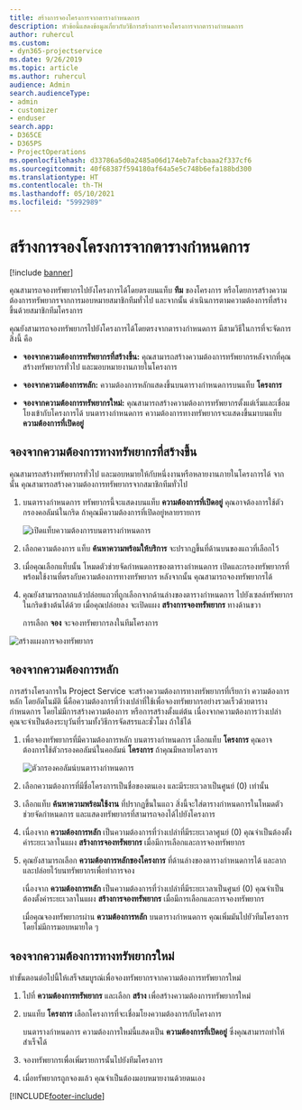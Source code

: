 ```yaml
---
title: สร้างการจองโครงการจากตารางกำหนดการ
description: หัวข้อนี้แสดงข้อมูลเกี่ยวกับวิธีการสร้างการจองโครงการจากตารางกำหนดการ
author: ruhercul
ms.custom:
- dyn365-projectservice
ms.date: 9/26/2019
ms.topic: article
ms.author: ruhercul
audience: Admin
search.audienceType:
- admin
- customizer
- enduser
search.app:
- D365CE
- D365PS
- ProjectOperations
ms.openlocfilehash: d33786a5d0a2485a06d174eb7afcbaaa2f337cf6
ms.sourcegitcommit: 40f68387f594180af64a5e5c748b6efa188bd300
ms.translationtype: HT
ms.contentlocale: th-TH
ms.lasthandoff: 05/10/2021
ms.locfileid: "5992989"
---
```

# <a name="create-a-project-booking-from-the-schedule-board"></a>สร้างการจองโครงการจากตารางกำหนดการ

[!include [banner](../includes/psa-now-project-operations.md)]

คุณสามารถจองทรัพยากรไปยังโครงการได้โดยตรงบนแท็บ **ทีม** ของโครงการ หรือโดยการสร้างความต้องการทรัพยากรจากการมอบหมายสมาชิกทีมทั่วไป และจากนั้น ดำเนินการตามความต้องการที่สร้างขึ้นด้วยสมาชิกทีมโครงการ

คุณยังสามารถจองทรัพยากรไปยังโครงการได้โดยตรงจากตารางกำหนดการ มีสามวิธีในการที่จะจัดการสิ่งนี้ คือ

- **จองจากความต้องการทรัพยากรที่สร้างขึ้น:** คุณสามารถสร้างความต้องการทรัพยากรหลังจากที่คุณสร้างทรัพยากรทั่วไป และมอบหมายงานภายในโครงการ

- **จองจากความต้องการหลัก:** ความต้องการหลักแสดงขึ้นบนตารางกำหนดการบนแท็บ **โครงการ** 

- **จองจากความต้องการทรัพยากรใหม่:** คุณสามารถสร้างความต้องการทรัพยากรตั้งแต่เริ่มและเชื่อมโยงเข้ากับโครงการได้ บนตารางกำหนดการ ความต้องการทางทรัพยากรจะแสดงขึ้นมาบนแท็บ **ความต้องการที่เปิดอยู่**

## <a name="book-from-a-generated-resource-requirement"></a>จองจากความต้องการทางทรัพยากรที่สร้างขึ้น

คุณสามารถสร้างทรัพยากรทั่วไป และมอบหมายให้กับหนึ่งงานหรือหลายงานภายในโครงการได้ จากนั้น คุณสามารถสร้างความต้องการทรัพยากรจากสมาชิกทีมทั่วไป 

1.  บนตารางกำหนดการ ทรัพยากรนี้จะแสดงบนแท็บ **ความต้องการที่เปิดอยู่** คุณอาจต้องการใช้ตัวกรองคอลัมน์ในกริด ถ้าคุณมีความต้องการที่เปิดอยู่หลายรายการ 

    ![เปิดแท็บความต้องการบนตารางกำหนดการ](media/FAQ-Project-Booking-Schedule-Board-1.png "ภาพหน้าจอของตารางการจองและการกำหนด")

2. เลือกความต้องการ แท็บ **ค้นหาความพร้อมให้บริการ** จะปรากฏขึ้นที่ด้านบนของแถวที่เลือกไว้
 
3. เมื่อคุณเลือกแท็บนั้น โหมดตัวช่วยจัดกำหนดการของตารางกำหนดการ เปิดและกรองทรัพยากรที่พร้อมใช้งานที่ตรงกับความต้องการทางทรัพยากร หลังจากนั้น คุณสามารถจองทรัพยากรได้

4. คุณยังสามารถลากแล้วปล่อยแถวที่ถูกเลือกจากด้านล่างของตารางกำหนดการ ไปยังเซลล์ทรัพยากรในกริดข้างต้นได้ด้วย เมื่อคุณปล่อยลง จะเปิดแผง **สร้างการจองทรัพยากร** ทางด้านขวา

    การเลือก **จอง** จะจองทรัพยากรลงในทีมโครงการ

![สร้างแผงการจองทรัพยากร](media/FAQ-Project-Booking-Schedule-Board-6.png "")
 

## <a name="book-from-the-primary-requirement"></a>จองจากความต้องการหลัก

การสร้างโครงการใน Project Service จะสร้างความต้องการทางทรัพยากรที่เรียกว่า ความต้องการหลัก โดยอัตโนมัติ นี่คือความต้องการที่ว่างเปล่าที่ใช้เพื่อจองทรัพยากรอย่างรวดเร็วด้วยตารางกำหนดการ โดยไม่มีการสร้างความต้องการ หรือการสร้างตั้งแต่ต้น เนื่องจากความต้องการว่างเปล่า คุณจะจำเป็นต้องระบุวันที่รวมทั้งวิธีการจัดสรรและชั่วโมง ถ้าใช้ได้ 

1. เพื่อจองทรัพยากรที่มีความต้องการหลัก บนตารางกำหนดการ เลือกแท็บ **โครงการ** คุณอาจต้องการใช้ตัวกรองคอลัมน์ในคอลัมน์ **โครงการ** ถ้าคุณมีหลายโครงการ

   ![ตัวกรองคอลัมน์บนตารางกำหนดการ](media/FAQ-Project-Booking-Schedule-Board-2.png "ภาพหน้าจอของตารางการจองและการกำหนด")

2. เลือกความต้องการที่มีชื่อโครงการเป็นชื่อของตนเอง และมีระยะเวลาเป็นศูนย์ (0) เท่านั้น

3. เลือกแท็บ **ค้นหาความพร้อมใช้งาน** ที่ปรากฏขึ้นในแถว สิ่งนี้จะใส่ตารางกำหนดการในโหมดตัวช่วยจัดกำหนดการ และแสดงทรัพยากรที่สามารถจองได้ไปยังโครงการ

4. เนื่องจาก **ความต้องการหลัก** เป็นความต้องการที่ว่างเปล่าที่มีระยะเวลาศูนย์ (0) คุณจำเป็นต้องตั้งค่าระยะเวลาในแผง **สร้างการจองทรัพยากร** เมื่อมีการเลือกและการจองทรัพยากร

5. คุณยังสามารถเลือก **ความต้องการหลักของโครงการ** ที่ด้านล่างของตารางกำหนดการได้ และลากและปล่อยไว้บนทรัพยากรเพื่อทำการจอง
 
    เนื่องจาก **ความต้องการหลัก** เป็นความต้องการที่ว่างเปล่าที่มีระยะเวลาเป็นศูนย์ (0) คุณจำเป็นต้องตั้งค่าระยะเวลาในแผง **สร้างการจองทรัพยากร** เมื่อมีการเลือกและการจองทรัพยากร
 
    เมื่อคุณจองทรัพยากรผ่าน **ความต้องการหลัก** บนตารางกำหนดการ คุณเพิ่มมันไปยัวทีมโครงการโดยไม่มีการมอบหมายใด ๆ
 
## <a name="book-from-a-new-resource-requirement"></a>จองจากความต้องการทางทรัพยากรใหม่
ทำขั้นตอนต่อไปนี้ให้เสร็จสมบูรณ์เพื่อจองทรัพยากรจากความต้องการทรัพยากรใหม่ 

1. ไปที่ **ความต้องการทรัพยากร** และเลือก **สร้าง** เพื่อสร้างความต้องการทรัพยากรใหม่

2. บนแท็บ **โครงการ** เลือกโครงการที่จะเชื่อมโยงความต้องการกับโครงการ
 
    บนตารางกำหนดการ ความต้องการใหม่นี้แสดงเป็น **ความต้องการที่เปิดอยู่** ซึ่งคุณสามารถทำให้สำเร็จได้

3. จองทรัพยากรเพื่อเพิ่มรายการนั้นไปยังทีมโครงการ

4. เมื่อทรัพยากรถูกจองแล้ว คุณจำเป็นต้องมอบหมายงานด้วยตนเอง



[!INCLUDE[footer-include](../includes/footer-banner.md)]